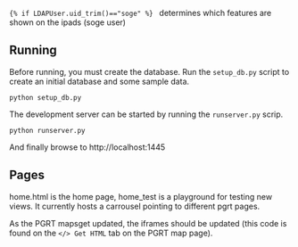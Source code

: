 `{% if LDAPUser.uid_trim()=="soge" %} ` determines which features are shown on the ipads (soge user)




## Running

Before running, you must create the database. Run the `setup_db.py` script to create an initial database and some sample data.
```
python setup_db.py
```

The development server can be started by running the `runserver.py` scrip.
```
python runserver.py
```

And finally browse to http://localhost:1445



## Pages

home.html is the home page, home_test is a playground for testing new views. It currently hosts a carrousel pointing to different pgrt pages. 

As the PGRT mapsget updated, the iframes should be updated (this code is found on the `</> Get HTML` tab on the PGRT map page).